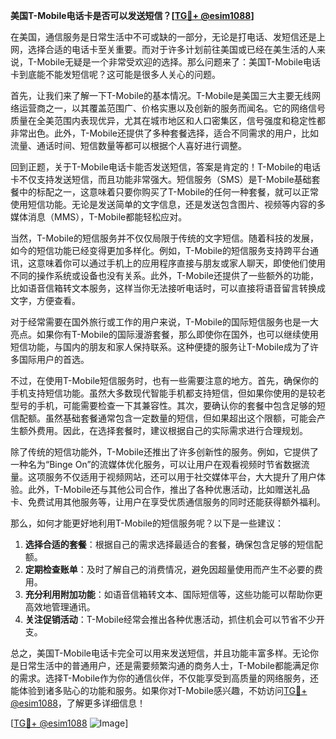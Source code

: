 **美国T-Mobile电话卡是否可以发送短信？[[TG💪+ @esim1088](https://t.me/s/esim1088)]**

在美国，通信服务是日常生活中不可或缺的一部分，无论是打电话、发短信还是上网，选择合适的电话卡至关重要。而对于许多计划前往美国或已经在美生活的人来说，T-Mobile无疑是一个非常受欢迎的选择。那么问题来了：美国T-Mobile电话卡到底能不能发短信呢？这可能是很多人关心的问题。

首先，让我们来了解一下T-Mobile的基本情况。T-Mobile是美国三大主要无线网络运营商之一，以其覆盖范围广、价格实惠以及创新的服务而闻名。它的网络信号质量在全美范围内表现优异，尤其在城市地区和人口密集区，信号强度和稳定性都非常出色。此外，T-Mobile还提供了多种套餐选择，适合不同需求的用户，比如流量、通话时间、短信数量等都可以根据个人喜好进行调整。

回到正题，关于T-Mobile电话卡能否发送短信，答案是肯定的！T-Mobile的电话卡不仅支持发送短信，而且功能非常强大。短信服务（SMS）是T-Mobile基础套餐中的标配之一，这意味着只要你购买了T-Mobile的任何一种套餐，就可以正常使用短信功能。无论是发送简单的文字信息，还是发送包含图片、视频等内容的多媒体消息（MMS），T-Mobile都能轻松应对。

当然，T-Mobile的短信服务并不仅仅局限于传统的文字短信。随着科技的发展，如今的短信功能已经变得更加多样化。例如，T-Mobile的短信服务支持跨平台通讯，这意味着你可以通过手机上的应用程序直接与朋友或家人聊天，即使他们使用不同的操作系统或设备也没有关系。此外，T-Mobile还提供了一些额外的功能，比如语音信箱转文本服务，这样当你无法接听电话时，可以直接将语音留言转换成文字，方便查看。

对于经常需要在国外旅行或工作的用户来说，T-Mobile的国际短信服务也是一大亮点。如果你有T-Mobile的国际漫游套餐，那么即使你在国外，也可以继续使用短信功能，与国内的朋友和家人保持联系。这种便捷的服务让T-Mobile成为了许多国际用户的首选。

不过，在使用T-Mobile短信服务时，也有一些需要注意的地方。首先，确保你的手机支持短信功能。虽然大多数现代智能手机都支持短信，但如果你使用的是较老型号的手机，可能需要检查一下其兼容性。其次，要确认你的套餐中包含足够的短信配额。虽然基础套餐通常包含一定数量的短信，但如果超出这个限额，可能会产生额外费用。因此，在选择套餐时，建议根据自己的实际需求进行合理规划。

除了传统的短信功能外，T-Mobile还推出了许多创新性的服务。例如，它提供了一种名为“Binge On”的流媒体优化服务，可以让用户在观看视频时节省数据流量。这项服务不仅适用于视频网站，还可以用于社交媒体平台，大大提升了用户体验。此外，T-Mobile还与其他公司合作，推出了各种优惠活动，比如赠送礼品卡、免费试用其他服务等，让用户在享受优质通信服务的同时还能获得额外福利。

那么，如何才能更好地利用T-Mobile的短信服务呢？以下是一些建议：

1. **选择合适的套餐**：根据自己的需求选择最适合的套餐，确保包含足够的短信配额。
2. **定期检查账单**：及时了解自己的消费情况，避免因超量使用而产生不必要的费用。
3. **充分利用附加功能**：如语音信箱转文本、国际短信等，这些功能可以帮助你更高效地管理通讯。
4. **关注促销活动**：T-Mobile经常会推出各种优惠活动，抓住机会可以节省不少开支。

总之，美国T-Mobile电话卡完全可以用来发送短信，并且功能丰富多样。无论你是日常生活中的普通用户，还是需要频繁沟通的商务人士，T-Mobile都能满足你的需求。选择T-Mobile作为你的通信伙伴，不仅能享受到高质量的网络服务，还能体验到诸多贴心的功能和服务。如果你对T-Mobile感兴趣，不妨访问[TG💪+ @esim1088](https://t.me/s/esim1088)，了解更多详细信息！

[[TG💪+ @esim1088](https://t.me/s/esim1088) ![Image](https://i.postimg.cc/4NQfJmqS/Snipaste-2025-05-13-00-14-12.png)]
